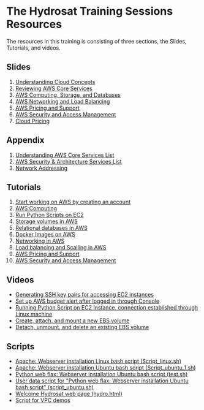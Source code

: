 # The Hydrosat Training Sessions Resources

The resources in this training is consisting of three sections, the Slides, Tutorials, and videos.

## Slides

1. [Understanding Cloud Concepts](https://raw.githubusercontent.com/AbdallahCoptan/HandsOn/master/AWS/docs/HydrosatTrainingSlides/understanding-cloud-concepts-slides.pdf)
2. [Reviewing AWS Core Services](https://raw.githubusercontent.com/AbdallahCoptan/HandsOn/master/AWS/docs/HydrosatTrainingSlides/reviewing-aws-core-services-slides.pdf)
3. [AWS Computing, Storage, and Databases](https://raw.githubusercontent.com/AbdallahCoptan/HandsOn/master/AWS/docs/HydrosatTrainingSlides/Hydrosat_AWS_EC2_Storage_Database.pdf)
4. [AWS Networking and Load Balancing](https://raw.githubusercontent.com/AbdallahCoptan/HandsOn/master/AWS/docs/HydrosatTrainingSlides/Hydrosat_AWS_Neworking_loadBalancing.pdf)
5. [AWS Pricing and Support](https://raw.githubusercontent.com/AbdallahCoptan/HandsOn/master/AWS/docs/HydrosatTrainingSlides/Hydrosat_AWS_Pricing_Support.pdf)
6. [AWS Security and Access Management](https://raw.githubusercontent.com/AbdallahCoptan/HandsOn/master/AWS/docs/HydrosatTrainingSlides/Hydrosat_AWS_Security.pdf)
7. [Cloud Pricing](https://raw.githubusercontent.com/AbdallahCoptan/HandsOn/master/AWS/docs/HydrosatTrainingSlides/Cloud%20Pricing.pdf)

## Appendix 

1. [Understanding AWS Core Services List](https://raw.githubusercontent.com/AbdallahCoptan/HandsOn/master/AWS/docs/HydrosatTrainingSlides/understanding-aws-core-services-list.pdf)
2. [AWS Security & Architecture Services List](https://raw.githubusercontent.com/AbdallahCoptan/HandsOn/master/AWS/docs/HydrosatTrainingSlides/introduction-security-architecture-aws-services-list.pdf)
3. [Network Addressing](https://raw.githubusercontent.com/AbdallahCoptan/HandsOn/master/AWS/docs/HydrosatTrainingSlides/Network%20addressing.pdf)



## Tutorials

1. [Start working on AWS by creating an account](AWS_Account.md)
2. [AWS Computing](EC2.md)
3. [Run Python Scripts on EC2](RunPython.md)
4. [Storage volumes in AWS](EBS.md)
5. [Relational databases in AWS]()
6. [Docker Images on AWS]()
7. [Networking in AWS]()
8. [Load balancing and Scalling in AWS]()
9. [AWS Pricing and Support](pricing.md)
10. [AWS Security and Access Management](security.md)




## Videos

- [Generating SSH key pairs for accessing EC2 instances](https://youtu.be/JCh5amM_ibg)
- [Set up AWS budget alert after logged in through Console](https://youtu.be/LZbj_Dp2-Zw)
- [Running Python Script on EC2 Instance, connection established through Linux machine](https://youtu.be/hgoGoLOaN_0)
- [Create, attach, and mount a new EBS volume](https://youtu.be/0xc1XXuuoS4)
- [Detach, unmount, and delete an existing EBS volume](https://youtu.be/K_t4NCYnwbM)


## Scripts

- [Apache: Webserver installation Linux bash script (Script_linux.sh)](https://raw.githubusercontent.com/AbdallahCoptan/HandsOn/master/AWS/docs/Codes/script_linux.sh)
- [Apache: Webserver installation Ubuntu bash script (Script_ubuntu_1.sh)](https://raw.githubusercontent.com/AbdallahCoptan/HandsOn/master/AWS/docs/Codes/script_ubuntu_1.sh)
- [Python web flax: Webserver installation Ubuntu bash script (test.sh)](https://raw.githubusercontent.com/AbdallahCoptan/HandsOn/master/AWS/docs/Codes/test.sh)
- [User data script for "Python web flax: Webserver installation Ubuntu bash script" (script_ubuntu.sh)](https://raw.githubusercontent.com/AbdallahCoptan/HandsOn/master/AWS/docs/Codes/script_ubuntu.sh)
- [Welcome Hydrosat web page (hydro.html)](https://raw.githubusercontent.com/AbdallahCoptan/HandsOn/master/AWS/docs/Codes/hydro.html)
- [Script for VPC demos](https://raw.githubusercontent.com/AbdallahCoptan/HandsOn/master/AWS/docs/Codes/VPCdemo.sh)